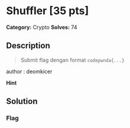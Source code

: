 # Shuffler [35 pts]

**Category:** Crypto
**Solves:** 74

## Description
>Submit flag dengan format `codepwnda{...}`

author : deomkicer

**Hint**


## Solution

### Flag

